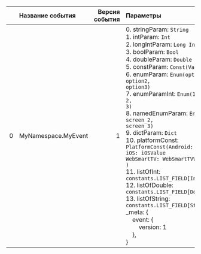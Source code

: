 |    | Название события    |   Версия события | Параметры&nbsp;&nbsp;&nbsp;&nbsp;&nbsp;&nbsp;&nbsp;&nbsp;&nbsp;&nbsp;&nbsp;&nbsp;&nbsp;&nbsp;&nbsp;&nbsp;&nbsp;&nbsp;&nbsp;&nbsp;&nbsp;                                                                                                                                                                                                                                                                                                                                                                                                                                                                                                                                                                                                                                                                                                                                                                                                                                                              | Описание&nbsp;&nbsp;&nbsp;&nbsp;&nbsp;&nbsp;&nbsp;&nbsp;&nbsp;&nbsp;&nbsp;&nbsp;&nbsp;&nbsp;&nbsp;&nbsp;&nbsp;&nbsp;&nbsp;&nbsp;&nbsp;&nbsp;&nbsp;&nbsp;&nbsp;&nbsp;&nbsp;&nbsp;&nbsp;&nbsp;&nbsp;&nbsp;&nbsp;&nbsp;&nbsp;&nbsp;&nbsp;                                                                                                                                                                                                                                                                                                                                                                                                                                                                                                                                                                                                                                                                                                                                                                                                                                                                                                                                                                                                                                                                                                                                                                                                                                                                                                                                                          | Комментарий&nbsp;&nbsp;&nbsp;&nbsp;&nbsp;&nbsp;&nbsp;&nbsp;&nbsp;&nbsp;&nbsp;&nbsp;&nbsp;&nbsp;&nbsp;&nbsp;&nbsp;&nbsp;&nbsp;&nbsp;&nbsp;&nbsp;&nbsp;&nbsp;&nbsp;&nbsp;&nbsp;&nbsp;&nbsp;&nbsp;&nbsp;&nbsp;&nbsp;&nbsp;   | Android                        | iOS                            | WebSmartTV                              |
|---:|:--------------------|-----------------:|:-----------------------------------------------------------------------------------------------------------------------------------------------------------------------------------------------------------------------------------------------------------------------------------------------------------------------------------------------------------------------------------------------------------------------------------------------------------------------------------------------------------------------------------------------------------------------------------------------------------------------------------------------------------------------------------------------------------------------------------------------------------------------------------------------------------------------------------------------------------------------------------------------------------------------------------------------------------------------------------------------------|:------------------------------------------------------------------------------------------------------------------------------------------------------------------------------------------------------------------------------------------------------------------------------------------------------------------------------------------------------------------------------------------------------------------------------------------------------------------------------------------------------------------------------------------------------------------------------------------------------------------------------------------------------------------------------------------------------------------------------------------------------------------------------------------------------------------------------------------------------------------------------------------------------------------------------------------------------------------------------------------------------------------------------------------------------------------------------------------------------------------------------------------------------------------------------------------------------------------------------------------------------------------------------------------------------------------------------------------------------------------------------------------------------------------------------------------------------------------------------------------------------------------------------------------------------------------------------------------------|:--------------------------------------------------------------------------------------------------------------------------------------------------------------------------------------------------------------------------|:-------------------------------|:-------------------------------|:----------------------------------------|
|  0 | MyNamespace.MyEvent |                1 | 0. stringParam: <code>String</code><br/>1. intParam: <code>Int</code><br/>2. longIntParam: <code>Long&nbsp;Int</code><br/>3. boolParam: <code>Bool</code><br/>4. doubleParam: <code>Double</code><br/>5. constParam: <code>Const(ValueToLog)</code><br/>6. enumParam: <code>Enum(option1,<br/>option2,<br/>option3)</code><br/>7. enumParamInt: <code>Enum(1,<br/>2,<br/>3)</code><br/>8. namedEnumParam: <code>Enum(screen_1,<br/>screen_2,<br/>screen_3)</code><br/>9. dictParam: <code>Dict</code><br/>10. platformConst: <code>PlatformConst(Android:&nbsp;AndroidValue<br/>iOS:&nbsp;iOSValue<br/>WebSmartTV:&nbsp;WebSmartTVValue<br/>)</code><br/>11. listOfInt: <code>constants.LIST_FIELD[Int]</code><br/>12. listOfDouble: <code>constants.LIST_FIELD[Double]</code><br/>13. listOfString: <code>constants.LIST_FIELD[String]</code><br/>_meta: {<br/>&nbsp;&nbsp;&nbsp;&nbsp;event: {<br/>&nbsp;&nbsp;&nbsp;&nbsp;&nbsp;&nbsp;&nbsp;&nbsp;version: 1<br/>&nbsp;&nbsp;&nbsp;&nbsp;},<br/>} | События&nbsp;со&nbsp;всеми&nbsp;возможными&nbsp;типами&nbsp;параметров<br/><br/>0. stringParam - Параметр&nbsp;типа&nbsp;String<br/>1. intParam - Параметр&nbsp;типа&nbsp;Int<br/>2. longIntParam - Параметр&nbsp;типа&nbsp;Long&nbsp;Int<br/>3. boolParam - Параметр&nbsp;типа&nbsp;Bool<br/>4. doubleParam - Параметр&nbsp;типа&nbsp;Double<br/>5. constParam - Параметр&nbsp;типа&nbsp;Const.&nbsp;Не&nbsp;участвует&nbsp;в&nbsp;сигнатуре&nbsp;функции,&nbsp;но&nbsp;логируется&nbsp;в&nbsp;при&nbsp;отправке&nbsp;в&nbsp;трекер<br/>6. enumParam - Параметр&nbsp;типа&nbsp;Enum.&nbsp;При&nbsp;логировании&nbsp;можно<br/>выбрать&nbsp;только&nbsp;один&nbsp;вариант.&nbsp;В&nbsp;коде&nbsp;имеет<br/>тип&nbsp;MyNamespaceMyEventEnumparam<br/>7. enumParamInt - Параметр&nbsp;типа&nbsp;Enum&nbsp;Int.&nbsp;При&nbsp;логировании&nbsp;можно<br/>выбрать&nbsp;только&nbsp;один&nbsp;вариант.&nbsp;В&nbsp;коде&nbsp;имеет<br/>тип&nbsp;MyNamespaceMyEventEnumparam<br/>8. namedEnumParam - Параметр&nbsp;типа&nbsp;Enum.&nbsp;В&nbsp;коде&nbsp;имеет&nbsp;тип&nbsp;Pages.<br/>Если&nbsp;какой-то&nbsp;enum&nbsp;используется&nbsp;больше&nbsp;одного&nbsp;раза,<br/>то&nbsp;лучше&nbsp;давать&nbsp;ему&nbsp;явное&nbsp;имя,&nbsp;разботчики&nbsp;смогут<br/>обращаться&nbsp;к&nbsp;нему&nbsp;однообразно<br/>9. dictParam - параметр&nbsp;типа&nbsp;Dict.<br/>10. platformConst - Платформозависимая&nbsp;константа<br/>11. listOfInt - Список&nbsp;целочисленных&nbsp;параметров<br/>12. listOfDouble - Список&nbsp;флотовых&nbsp;параметров<br/>13. listOfString - Cписок&nbsp;строк<br/> |                                                                                                                                                                                                                           | 3.14 https://st.yandex-team.ru | 4.13 https://st.yandex-team.ru | В разработке‍ https://st.yandex-team.ru |